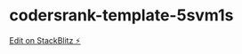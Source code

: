 # codersrank-template-5svm1s

[Edit on StackBlitz ⚡️](https://stackblitz.com/edit/codersrank-template-5svm1s)